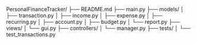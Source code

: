 PersonalFinanceTracker/
├── README.md
├── main.py
├── models/
│   ├── transaction.py
│   ├── income.py
│   ├── expense.py
│   ├── recurring.py
│   ├── account.py
│   ├── budget.py
│   └── report.py
├── views/
│   └── gui.py
├── controllers/
│   └── manager.py
├── tests/
│   └── test_transactions.py
